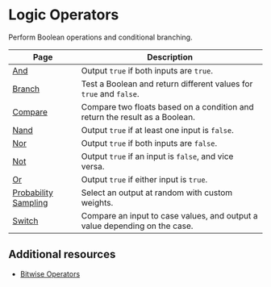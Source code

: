 # Logic Operators

Perform Boolean operations and conditional branching.

| **Page** | **Description** |
| --- | --- |
| [And](Operator-LogicAnd.md) | Output `true` if both inputs are `true`. |
| [Branch](Operator-Branch.md) | Test a Boolean and return different values for `true` and `false`. |
| [Compare](Operator-Compare.md) | Compare two floats based on a condition and return the result as a Boolean. |
| [Nand](Operator-LogicNand.md) | Output `true` if at least one input is `false`. |
| [Nor](Operator-LogicNor.md) | Output `true` if both inputs are `false`. |
| [Not](Operator-LogicNot.md) | Output `true` if an input is `false`, and vice versa. |
| [Or](Operator-LogicOr.md) | Output `true` if either input is `true`. |
| [Probability Sampling](Operator-ProbabilitySampling.md) | Select an output at random with custom weights. |
| [Switch](Operator-Switch.md) | Compare an input to case values, and output a value depending on the case. |

## Additional resources

- [Bitwise Operators](Bitwise.md)

